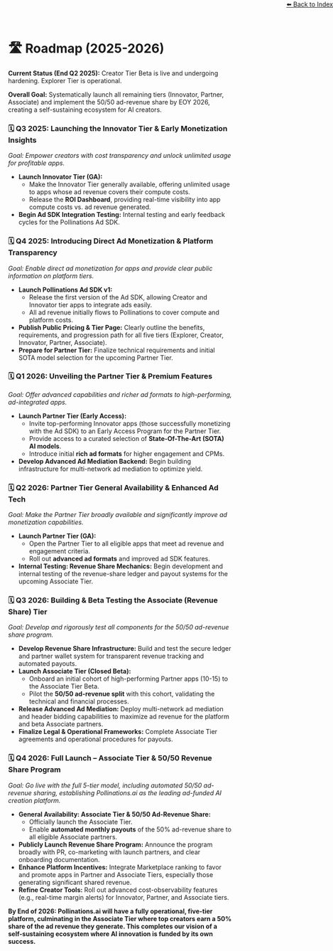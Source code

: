 <div style="text-align: right; position: absolute; top: 0; right: 0;">
<a href="/10">⬅️ Back to Index</a>
</div>

# 🛣️ **Roadmap (2025-2026)**

**Current Status (End Q2 2025):** Creator Tier Beta is live and undergoing hardening. Explorer Tier is operational.

**Overall Goal:** Systematically launch all remaining tiers (Innovator, Partner, Associate) and implement the 50/50 ad-revenue share by EOY 2026, creating a self-sustaining ecosystem for AI creators.

### **🗓️ Q3 2025: Launching the Innovator Tier & Early Monetization Insights**
*Goal: Empower creators with cost transparency and unlock unlimited usage for profitable apps.*

*   **Launch Innovator Tier (GA):**
    *   Make the Innovator Tier generally available, offering unlimited usage to apps whose ad revenue covers their compute costs.
    *   Release the **ROI Dashboard**, providing real-time visibility into app compute costs vs. ad revenue generated.
*   **Begin Ad SDK Integration Testing:** Internal testing and early feedback cycles for the Pollinations Ad SDK.

### **🗓️ Q4 2025: Introducing Direct Ad Monetization & Platform Transparency**
*Goal: Enable direct ad monetization for apps and provide clear public information on platform tiers.*

*   **Launch Pollinations Ad SDK v1:**
    *   Release the first version of the Ad SDK, allowing Creator and Innovator tier apps to integrate ads easily.
    *   All ad revenue initially flows to Pollinations to cover compute and platform costs.
*   **Publish Public Pricing & Tier Page:** Clearly outline the benefits, requirements, and progression path for all five tiers (Explorer, Creator, Innovator, Partner, Associate).
*   **Prepare for Partner Tier:** Finalize technical requirements and initial SOTA model selection for the upcoming Partner Tier.

### **🗓️ Q1 2026: Unveiling the Partner Tier & Premium Features**
*Goal: Offer advanced capabilities and richer ad formats to high-performing, ad-integrated apps.*

*   **Launch Partner Tier (Early Access):**
    *   Invite top-performing Innovator apps (those successfully monetizing with the Ad SDK) to an Early Access Program for the Partner Tier.
    *   Provide access to a curated selection of **State-Of-The-Art (SOTA) AI models**.
    *   Introduce initial **rich ad formats** for higher engagement and CPMs.
*   **Develop Advanced Ad Mediation Backend:** Begin building infrastructure for multi-network ad mediation to optimize yield.

### **🗓️ Q2 2026: Partner Tier General Availability & Enhanced Ad Tech**
*Goal: Make the Partner Tier broadly available and significantly improve ad monetization capabilities.*

*   **Launch Partner Tier (GA):**
    *   Open the Partner Tier to all eligible apps that meet ad revenue and engagement criteria.
    *   Roll out **advanced ad formats** and improved ad SDK features.
*   **Internal Testing: Revenue Share Mechanics:** Begin development and internal testing of the revenue-share ledger and payout systems for the upcoming Associate Tier.

### **🗓️ Q3 2026: Building & Beta Testing the Associate (Revenue Share) Tier**
*Goal: Develop and rigorously test all components for the 50/50 ad-revenue share program.*

*   **Develop Revenue Share Infrastructure:** Build and test the secure ledger and partner wallet system for transparent revenue tracking and automated payouts.
*   **Launch Associate Tier (Closed Beta):**
    *   Onboard an initial cohort of high-performing Partner apps (10-15) to the Associate Tier Beta.
    *   Pilot the **50/50 ad-revenue split** with this cohort, validating the technical and financial processes.
*   **Release Advanced Ad Mediation:** Deploy multi-network ad mediation and header bidding capabilities to maximize ad revenue for the platform and beta Associate partners.
*   **Finalize Legal & Operational Frameworks:** Complete Associate Tier agreements and operational procedures for payouts.

### **🗓️ Q4 2026: Full Launch – Associate Tier & 50/50 Revenue Share Program**
*Goal: Go live with the full 5-tier model, including automated 50/50 ad-revenue sharing, establishing Pollinations.ai as the leading ad-funded AI creation platform.*

*   **General Availability: Associate Tier & 50/50 Ad-Revenue Share:**
    *   Officially launch the Associate Tier.
    *   Enable **automated monthly payouts** of the 50% ad-revenue share to all eligible Associate partners.
*   **Publicly Launch Revenue Share Program:** Announce the program broadly with PR, co-marketing with launch partners, and clear onboarding documentation.
*   **Enhance Platform Incentives:** Integrate Marketplace ranking to favor and promote apps in Partner and Associate Tiers, especially those generating significant shared revenue.
*   **Refine Creator Tools:** Roll out advanced cost-observability features (e.g., real-time margin alerts) for Innovator, Partner, and Associate tiers.

**By End of 2026: Pollinations.ai will have a fully operational, five-tier platform, culminating in the Associate Tier where top creators earn a 50% share of the ad revenue they generate. This completes our vision of a self-sustaining ecosystem where AI innovation is funded by its own success.**